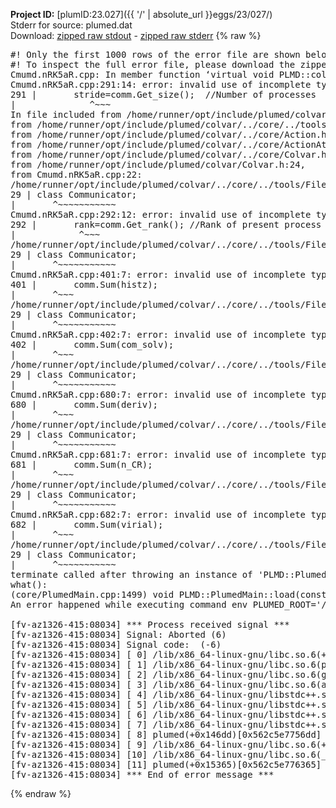 **Project ID:** [plumID:23.027]({{ '/' | absolute_url }}eggs/23/027/)  
Stderr for source:  plumed.dat   
Download: [zipped raw stdout](plumed.dat.plumed.stdout.txt.zip) - [zipped raw stderr](plumed.dat.plumed.stderr.txt.zip) 
{% raw %}
<pre>
#! Only the first 1000 rows of the error file are shown below
#! To inspect the full error file, please download the zipped raw stderr file above
Cmumd.nRK5aR.cpp: In member function ‘virtual void PLMD::colvar::Cmumd::calculate()’:
Cmumd.nRK5aR.cpp:291:14: error: invalid use of incomplete type ‘class PLMD::Communicator’
291 |       stride=comm.Get_size();  //Number of processes
|              ^~~~
In file included from /home/runner/opt/include/plumed/colvar/../core/../tools/OFile.h:25,
from /home/runner/opt/include/plumed/colvar/../core/../tools/Log.h:25,
from /home/runner/opt/include/plumed/colvar/../core/Action.h:30,
from /home/runner/opt/include/plumed/colvar/../core/ActionAtomistic.h:25,
from /home/runner/opt/include/plumed/colvar/../core/Colvar.h:25,
from /home/runner/opt/include/plumed/colvar/Colvar.h:24,
from Cmumd.nRK5aR.cpp:22:
/home/runner/opt/include/plumed/colvar/../core/../tools/FileBase.h:29:7: note: forward declaration of ‘class PLMD::Communicator’
29 | class Communicator;
|       ^~~~~~~~~~~~
Cmumd.nRK5aR.cpp:292:12: error: invalid use of incomplete type ‘class PLMD::Communicator’
292 |       rank=comm.Get_rank(); //Rank of present process
|            ^~~~
/home/runner/opt/include/plumed/colvar/../core/../tools/FileBase.h:29:7: note: forward declaration of ‘class PLMD::Communicator’
29 | class Communicator;
|       ^~~~~~~~~~~~
Cmumd.nRK5aR.cpp:401:7: error: invalid use of incomplete type ‘class PLMD::Communicator’
401 |       comm.Sum(histz);
|       ^~~~
/home/runner/opt/include/plumed/colvar/../core/../tools/FileBase.h:29:7: note: forward declaration of ‘class PLMD::Communicator’
29 | class Communicator;
|       ^~~~~~~~~~~~
Cmumd.nRK5aR.cpp:402:7: error: invalid use of incomplete type ‘class PLMD::Communicator’
402 |       comm.Sum(com_solv);
|       ^~~~
/home/runner/opt/include/plumed/colvar/../core/../tools/FileBase.h:29:7: note: forward declaration of ‘class PLMD::Communicator’
29 | class Communicator;
|       ^~~~~~~~~~~~
Cmumd.nRK5aR.cpp:680:7: error: invalid use of incomplete type ‘class PLMD::Communicator’
680 |       comm.Sum(deriv);
|       ^~~~
/home/runner/opt/include/plumed/colvar/../core/../tools/FileBase.h:29:7: note: forward declaration of ‘class PLMD::Communicator’
29 | class Communicator;
|       ^~~~~~~~~~~~
Cmumd.nRK5aR.cpp:681:7: error: invalid use of incomplete type ‘class PLMD::Communicator’
681 |       comm.Sum(n_CR);
|       ^~~~
/home/runner/opt/include/plumed/colvar/../core/../tools/FileBase.h:29:7: note: forward declaration of ‘class PLMD::Communicator’
29 | class Communicator;
|       ^~~~~~~~~~~~
Cmumd.nRK5aR.cpp:682:7: error: invalid use of incomplete type ‘class PLMD::Communicator’
682 |       comm.Sum(virial);
|       ^~~~
/home/runner/opt/include/plumed/colvar/../core/../tools/FileBase.h:29:7: note: forward declaration of ‘class PLMD::Communicator’
29 | class Communicator;
|       ^~~~~~~~~~~~
terminate called after throwing an instance of 'PLMD::Plumed::ExceptionError'
what():
(core/PlumedMain.cpp:1499) void PLMD::PlumedMain::load(const std::string&)
An error happened while executing command env PLUMED_ROOT='/home/runner/opt/lib/plumed' PLUMED_VERSION='2.10b' PLUMED_HTMLDIR='/home/runner/opt/share/doc/plumed' PLUMED_INCLUDEDIR='/home/runner/opt/include' PLUMED_PROGRAM_NAME='plumed' PLUMED_IS_INSTALLED='yes' "/home/runner/opt/lib/plumed"/scripts/mklib.sh -n -o ./Cmumd.2.10b.so Cmumd.cpp

[fv-az1326-415:08034] *** Process received signal ***
[fv-az1326-415:08034] Signal: Aborted (6)
[fv-az1326-415:08034] Signal code:  (-6)
[fv-az1326-415:08034] [ 0] /lib/x86_64-linux-gnu/libc.so.6(+0x45330)[0x7fef45245330]
[fv-az1326-415:08034] [ 1] /lib/x86_64-linux-gnu/libc.so.6(pthread_kill+0x11c)[0x7fef4529eb2c]
[fv-az1326-415:08034] [ 2] /lib/x86_64-linux-gnu/libc.so.6(gsignal+0x1e)[0x7fef4524527e]
[fv-az1326-415:08034] [ 3] /lib/x86_64-linux-gnu/libc.so.6(abort+0xdf)[0x7fef452288ff]
[fv-az1326-415:08034] [ 4] /lib/x86_64-linux-gnu/libstdc++.so.6(+0xa5ff5)[0x7fef456a5ff5]
[fv-az1326-415:08034] [ 5] /lib/x86_64-linux-gnu/libstdc++.so.6(+0xbb0da)[0x7fef456bb0da]
[fv-az1326-415:08034] [ 6] /lib/x86_64-linux-gnu/libstdc++.so.6(_ZSt10unexpectedv+0x0)[0x7fef456a5a55]
[fv-az1326-415:08034] [ 7] /lib/x86_64-linux-gnu/libstdc++.so.6(+0xa5a6f)[0x7fef456a5a6f]
[fv-az1326-415:08034] [ 8] plumed(+0x146dd)[0x562c5e7756dd]
[fv-az1326-415:08034] [ 9] /lib/x86_64-linux-gnu/libc.so.6(+0x2a1ca)[0x7fef4522a1ca]
[fv-az1326-415:08034] [10] /lib/x86_64-linux-gnu/libc.so.6(__libc_start_main+0x8b)[0x7fef4522a28b]
[fv-az1326-415:08034] [11] plumed(+0x15365)[0x562c5e776365]
[fv-az1326-415:08034] *** End of error message ***
</pre>
{% endraw %}
